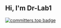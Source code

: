 ## Hi, I'm Dr-Lab1

[![committers.top badge](https://user-badge.committers.top/congo_kinshasa/USERNAME.svg)](https://user-badge.committers.top/congo_kinshasa/USERNAME)
